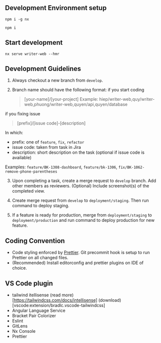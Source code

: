 ## Development Environment setup
```
npm i -g nx

```
```
npm i
```

## Start development

```
nx serve writer-web --hmr
```

## Development Guidelines

1. Always checkout a new branch from `develop`.

2. Branch name should have the following format:
  if you start coding
   > [your-name]/[your-project]
Example: hiep/writer-web,quy/writer-web,phuong/writer-web,quyen/api,quyen/database

  if you fixing issue
   > [prefix]/[issue code]-[description]

In which:

- prefix: one of `feature`, `fix`, `refactor`
- issue code: taken from task in Jira
- description: short description on the task (optional if issue code is available)

Examples: `feature/BK-1308-dashboard`, `feature/bk-1306`, `fix/BK-1062-remove-phone-parentheses`

3. Upon completing a task, create a merge request to `develop` branch. Add other members as reviewers.
   (Optional) Include screenshot(s) of the completed view.

4. Create merge request from `develop` to `deployment/staging`. Then run command to deploy staging.

5. If a feature is ready for production, merge from `deployment/staging` to `deployment/production` and run command to deploy production for new feature.

## Coding Convention

- Code styling enforced by [Prettier](https://prettier.io/). Git precommit hook is setup to run Prettier on all changed files.
- (Recommended) Install editorconfig and prettier plugins on IDE of choice.

## VS Code plugin
- tailwind itellisense (read more)[https://tailwindcss.com/docs/intellisense] (download)[vscode:extension/bradlc.vscode-tailwindcss]
- Angular Language Service
- Bracket Pair Colorizer
- Eslint
- GitLens
- Nx Console
- Prettier
